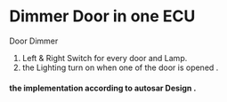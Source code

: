# Dimmer Door in one ECU
Door Dimmer 
1. Left & Right Switch for every door and Lamp.
2. the Lighting turn on when one of the door is opened .

#### the implementation according to autosar Design .





